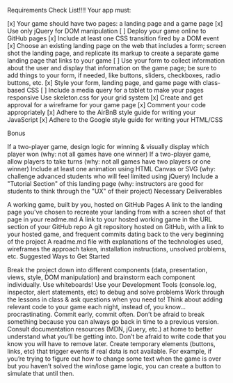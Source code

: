 Requirements
Check List!!!!
Your app must:

[x] Your game should have two pages: a landing page and a game page
[x] Use only jQuery for DOM manipulation
[ ] Deploy your game online to GitHub pages
[x] Include at least one CSS transition fired by a DOM event
[x] Choose an existing landing page on the web that includes a form; screen shot the landing page, and replicate its markup to create a separate game landing page that links to your game
[ ] Use your form to collect information about the user and display that information on the game page; be sure to add things to your form, if needed, like buttons, sliders, checkboxes, radio buttons, etc.
[x] Style your form, landing page, and game page with class-based CSS
[ ] Include a media query for a tablet to make your pages responsive
Use skeleton.css for your grid system
[x] Create and get approval for a wireframe for your game page
[x] Comment your code appropriately
[x] Adhere to the AirBnB style guide for writing your JavaScript
[x] Adhere to the Google style guide for writing your HTML/CSS

Bonus

If a two-player game, design logic for winning & visually display which player won (why: not all games have one winner)
If a two-player game, allow players to take turns (why: not all games have two players or one winner)
Include at least one animation using HTML Canvas or SVG (why: challenge advanced students who will feel limited using jQuery)
Include a "Tutorial Section" of this landing page (why: instructors are good for students to think through the "UX" of their project)
Necessary Deliverables

A working game, built by you, hosted on GitHub Pages
A link to the landing page you've chosen to recreate your landing from with a screen shot of that page in your readme.md
A link to your hosted working game in the URL section of your GitHub repo
A git repository hosted on GitHub, with a link to your hosted game, and frequent commits dating back to the very beginning of the project
A readme.md file with explanations of the technologies used, wireframes the approach taken, installation instructions, unsolved problems, etc.
Suggested Ways to Get Started

Break the project down into different components (data, presentation, views, style, DOM manipulation) and brainstorm each component individually. Use whiteboards!
Use your Development Tools (console.log, inspector, alert statements, etc) to debug and solve problems
Work through the lessons in class & ask questions when you need to! Think about adding relevant code to your game each night, instead of, you know... procrastinating.
Commit early, commit often. Don’t be afraid to break something because you can always go back in time to a previous version.
Consult documentation resources (MDN, jQuery, etc.) at home to better understand what you’ll be getting into.
Don’t be afraid to write code that you know you will have to remove later. Create temporary elements (buttons, links, etc) that trigger events if real data is not available. For example, if you’re trying to figure out how to change some text when the game is over but you haven’t solved the win/lose game logic, you can create a button to simulate that until then.
